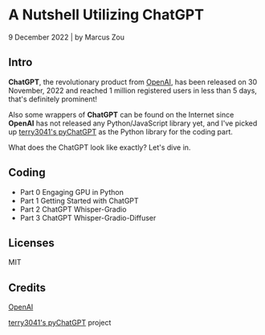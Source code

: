 # A Nutshell Utilizing ChatGPT

9 December 2022 | by Marcus Zou

## Intro
**ChatGPT**, the revolutionary product from [OpenAI](https://www.openai.com/), has been released on 30 November, 2022 and reached 1 million registered users in less than 5 days, that's definitely prominent!

Also some wrappers of **ChatGPT** can be found on the Internet since **OpenAI** has not released any Python/JavaScript library yet, and I've picked up [terry3041's pyChatGPT](https://github.com/terry3041/pyChatGPT) as the Python library for the coding part.

What does the ChatGPT look like exactly? Let's dive in.

## Coding
* Part 0 Engaging GPU in Python
* Part 1 Getting Started with ChatGPT
* Part 2 ChatGPT Whisper-Gradio
* Part 3 ChatGPT Whisper-Gradio-Diffuser

## Licenses
MIT

## Credits

[OpenAI](https://www.openai.com/)

[terry3041's pyChatGPT](https://github.com/terry3041/pyChatGPT) project

